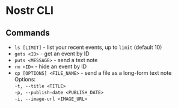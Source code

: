 # Nostr CLI

## Commands

* `ls [LIMIT]` - list your recent events, up to `limit` (default 10)
* `gets <ID>` - get an event by ID
* `puts <MESSAGE>` - send a text note
* `rm <ID>` - hide an event by ID
* `cp [OPTIONS] <FILE_NAME>` - send a file as a long-form text note  
Options:  
`-t, --title <TITLE>`  
`-p, --publish-date <PUBLISH_DATE>`  
`-i, --image-url <IMAGE_URL>`
